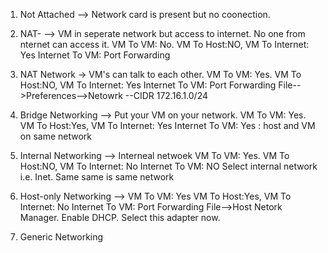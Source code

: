 1. Not Attached --> Network card is present but no coonection.
2. NAT-  --> VM in seperate network but access to internet. No one from nternet can access it.
VM To VM: No. VM To Host:NO, VM To Internet: Yes Internet To VM: Port Forwarding
3. NAT Network -> VM's can talk to each other. 
VM To VM: Yes. VM To Host:NO, VM To Internet: Yes Internet To VM: Port Forwarding
File-->Preferences-->Netowrk --CIDR 172.16.1.0/24
4. Bridge Networking --> Put your VM on your network.
VM To VM: Yes. VM To Host:Yes, VM To Internet: Yes Internet To VM: Yes : host and VM on same network

5. Internal Networking --> Interneal netwoek
VM To VM: Yes. VM To Host:NO, VM To Internet: No Internet To VM: NO
Select internal network i.e. Inet. Same same is same network
6. Host-only Networking --> 
VM To VM: Yes VM To Host:Yes, VM To Internet: No Internet To VM: Port Forwarding
File-->Host Netork Manager. Enable DHCP.
Select this adapter now.
7. Generic Networking
